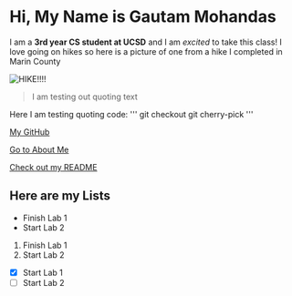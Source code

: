 # Hi, My Name is Gautam Mohandas

I am a **3rd year CS student at UCSD** and I am *excited* to take this class! 
I love going on hikes so here is a picture of one from a hike I completed in Marin County

![HIKE!!!!](IMG_4111.jpg)

> I am testing out quoting text

Here I am testing quoting code:
'''
git checkout
git cherry-pick
'''

[My GitHub](https://github.com/GMohandas13/CSE110)

[Go to About Me](#hi-my-name-is-gautam-mohandas)

[Check out my README](./README.md)

## Here are my Lists

- Finish Lab 1
- Start Lab 2

1. Finish Lab 1
2. Start Lab 2

- [x] Start Lab 1
- [ ] Start Lab 2

